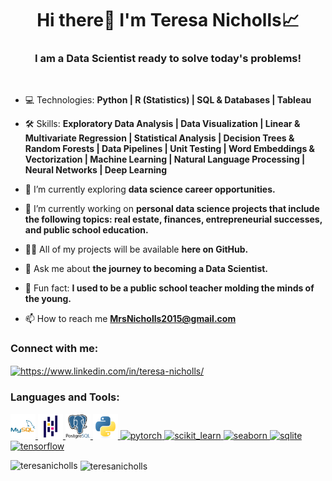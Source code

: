 <h1 align="center">Hi there👀 I'm Teresa Nicholls📈</h1>
<h3 align="center">I am a Data Scientist ready to solve today's problems!</h3>
<br>

-  💻 Technologies: **Python | R (Statistics) | SQL & Databases | Tableau**

- 🛠 Skills: **Exploratory Data Analysis | Data Visualization | Linear & Multivariate Regression | Statistical Analysis | Decision Trees & Random Forests | Data Pipelines | Unit Testing | Word Embeddings & Vectorization | Machine Learning | Natural Language Processing | Neural Networks | Deep Learning**

- 🌱 I’m currently exploring **data science career opportunities.**

- 🔭 I’m currently working on **personal data science projects that include the following topics: real estate, finances, entrepreneurial successes, and public school education.**

- 👨‍💻 All of my projects will be available **here on GitHub.**

- 💬 Ask me about **the journey to becoming a Data Scientist.**

- 🎨 Fun fact: **I used to be a public school teacher molding the minds of the young.**

- 📫 How to reach me **MrsNicholls2015@gmail.com**

<h3 align="left">Connect with me:</h3>
<p align="left">
<a href="https://www.linkedin.com/in/teresa-nicholls/" target="blank"><img align="center" src="https://raw.githubusercontent.com/rahuldkjain/github-profile-readme-generator/master/src/images/icons/Social/linked-in-alt.svg" alt="https://www.linkedin.com/in/teresa-nicholls/" height="30" width="40" /></a>
</p>

<h3 align="left">Languages and Tools:</h3>
</a> <a href="https://www.mysql.com/" target="_blank" rel="noreferrer"> <img src="https://raw.githubusercontent.com/devicons/devicon/master/icons/mysql/mysql-original-wordmark.svg" alt="mysql" width="40" height="40"/> </a> <a href="https://pandas.pydata.org/" target="_blank" rel="noreferrer"> <img src="https://raw.githubusercontent.com/devicons/devicon/2ae2a900d2f041da66e950e4d48052658d850630/icons/pandas/pandas-original.svg" alt="pandas" width="40" height="40"/> </a> <a href="https://www.postgresql.org" target="_blank" rel="noreferrer"> <img src="https://raw.githubusercontent.com/devicons/devicon/master/icons/postgresql/postgresql-original-wordmark.svg" alt="postgresql" width="40" height="40"/> </a> <a href="https://www.python.org" target="_blank" rel="noreferrer"> <img src="https://raw.githubusercontent.com/devicons/devicon/master/icons/python/python-original.svg" alt="python" width="40" height="40"/> </a> <a href="https://pytorch.org/" target="_blank" rel="noreferrer"> <img src="https://www.vectorlogo.zone/logos/pytorch/pytorch-icon.svg" alt="pytorch" width="40" height="40"/> </a> <a href="https://scikit-learn.org/" target="_blank" rel="noreferrer"> <img src="https://upload.wikimedia.org/wikipedia/commons/0/05/Scikit_learn_logo_small.svg" alt="scikit_learn" width="40" height="40"/> </a> <a href="https://seaborn.pydata.org/" target="_blank" rel="noreferrer"> <img src="https://seaborn.pydata.org/_images/logo-mark-lightbg.svg" alt="seaborn" width="40" height="40"/> </a> <a href="https://www.sqlite.org/" target="_blank" rel="noreferrer"> <img src="https://www.vectorlogo.zone/logos/sqlite/sqlite-icon.svg" alt="sqlite" width="40" height="40"/> </a> <a href="https://www.tensorflow.org" target="_blank" rel="noreferrer"> <img src="https://www.vectorlogo.zone/logos/tensorflow/tensorflow-icon.svg" alt="tensorflow" width="40" height="40"/> </a> </p>

<p><img align="left" src="https://github-readme-stats.vercel.app/api/top-langs?username=teresanicholls&show_icons=true&locale=en&layout=compact" alt="teresanicholls" /></p>

<p>&nbsp;<img align="center" src="https://github-readme-stats.vercel.app/api?username=teresanicholls&show_icons=true&locale=en" alt="teresanicholls" /></p>
